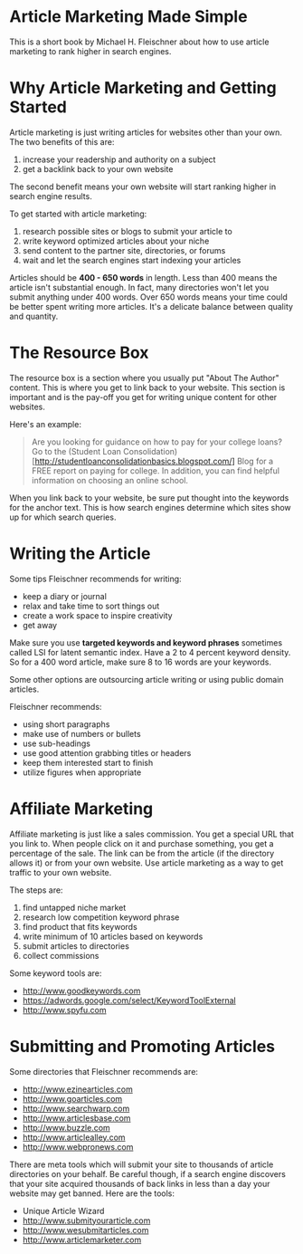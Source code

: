 Article Marketing Made Simple
=============================

This is a short book by Michael H. Fleischner about how to use article
marketing to rank higher in search engines.

Why Article Marketing and Getting Started
=========================================

Article marketing is just writing articles for websites other than your own.
The two benefits of this are:

1. increase your readership and authority on a subject
2. get a backlink back to your own website

The second benefit means your own website will start ranking higher in search
engine results.

To get started with article marketing:

1. research possible sites or blogs to submit your article to
2. write keyword optimized articles about your niche
3. send content to the partner site, directories, or forums
4. wait and let the search engines start indexing your articles

Articles should be **400 - 650 words** in length.  Less than 400 means the
article isn't substantial enough.  In fact, many directories won't let you
submit anything under 400 words.  Over 650 words means your time could be better
spent writing more articles.  It's a delicate balance between quality and
quantity.

The Resource Box
================

The resource box is a section where you usually put "About The Author" content.
This is where you get to link back to your website.  This section is important
and is the pay-off you get for writing unique content for other websites.

Here's an example:

> Are you looking for guidance on how to pay for your college loans?
> Go to the (Student Loan Consolidation)[http://studentloanconsolidationbasics.blogspot.com/]
> Blog for a FREE report on paying for college. In addition, you can find
> helpful information on choosing an online school.

When you link back to your website, be sure put thought into the keywords for
the anchor text.  This is how search engines determine which sites show up for
which search queries.

Writing the Article
===================

Some tips Fleischner recommends for writing:

* keep a diary or journal
* relax and take time to sort things out
* create a work space to inspire creativity
* get away

Make sure you use **targeted keywords and keyword phrases** sometimes called
LSI for latent semantic index.  Have a 2 to 4 percent keyword density.  So
for a 400 word article, make sure 8 to 16 words are your keywords.

Some other options are outsourcing article writing or using public domain
articles.

Fleischner recommends:

* using short paragraphs
* make use of numbers or bullets
* use sub-headings
* use good attention grabbing titles or headers
* keep them interested start to finish
* utilize figures when appropriate

Affiliate Marketing
===================

Affiliate marketing is just like a sales commission.  You get a special URL that
you link to.  When people click on it and purchase something, you get a
percentage of the sale.  The link can be from the article (if the directory
allows it) or from your own website.  Use article marketing as a way to get
traffic to your own website.

The steps are:

1. find untapped niche market
2. research low competition keyword phrase
3. find product that fits keywords
4. write minimum of 10 articles based on keywords
5. submit articles to directories
6. collect commissions

Some keyword tools are:

* <http://www.goodkeywords.com>
* <https://adwords.google.com/select/KeywordToolExternal>
* <http://www.spyfu.com>

Submitting and Promoting Articles
=================================

Some directories that Fleischner recommends are:

* <http://www.ezinearticles.com>
* <http://www.goarticles.com>
* <http://www.searchwarp.com>
* <http://www.articlesbase.com>
* <http://www.buzzle.com>
* <http://www.articlealley.com>
* <http://www.webpronews.com>

There are meta tools which will submit your site to thousands of article
directories on your behalf.  Be careful though, if a search engine discovers
that your site acquired thousands of back links in less than a day your website
may get banned.  Here are the tools:

* Unique Article Wizard
* <http://www.submityourarticle.com>
* <http://www.wesubmitarticles.com>
* <http://www.articlemarketer.com>
